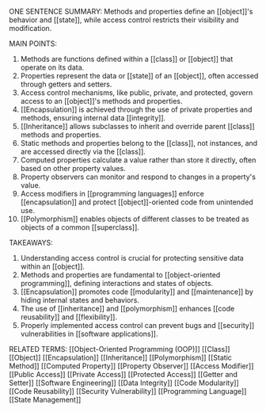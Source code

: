 ONE SENTENCE SUMMARY:
Methods and properties define an [[object]]'s behavior and [[state]], while access control restricts their visibility and modification.

MAIN POINTS:
1. Methods are functions defined within a [[class]] or [[object]] that operate on its data.
2. Properties represent the data or [[state]] of an [[object]], often accessed through getters and setters.
3. Access control mechanisms, like public, private, and protected, govern access to an [[object]]'s methods and properties.
4. [[Encapsulation]] is achieved through the use of private properties and methods, ensuring internal data [[integrity]].
5. [[Inheritance]] allows subclasses to inherit and override parent [[class]] methods and properties.
6. Static methods and properties belong to the [[class]], not instances, and are accessed directly via the [[class]].
7. Computed properties calculate a value rather than store it directly, often based on other property values.
8. Property observers can monitor and respond to changes in a property's value.
9. Access modifiers in [[programming languages]] enforce [[encapsulation]] and protect [[object]]-oriented code from unintended use.
10. [[Polymorphism]] enables objects of different classes to be treated as objects of a common [[superclass]].

TAKEAWAYS:
1. Understanding access control is crucial for protecting sensitive data within an [[object]].
2. Methods and properties are fundamental to [[object-oriented programming]], defining interactions and states of objects.
3. [[Encapsulation]] promotes code [[modularity]] and [[maintenance]] by hiding internal states and behaviors.
4. The use of [[inheritance]] and [[polymorphism]] enhances [[code reusability]] and [[flexibility]].
5. Properly implemented access control can prevent bugs and [[security]] vulnerabilities in [[software applications]].

RELATED TERMS:
[[Object-Oriented Programming (OOP)]]
[[Class]]
[[Object]]
[[Encapsulation]]
[[Inheritance]]
[[Polymorphism]]
[[Static Method]]
[[Computed Property]]
[[Property Observer]]
[[Access Modifier]]
[[Public Access]]
[[Private Access]]
[[Protected Access]]
[[Getter and Setter]]
[[Software Engineering]]
[[Data Integrity]]
[[Code Modularity]]
[[Code Reusability]]
[[Security Vulnerability]]
[[Programming Language]]
[[State Management]]